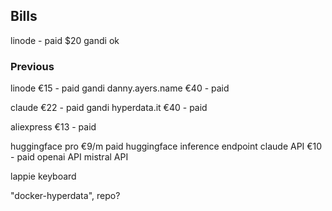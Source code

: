 
## Bills

linode - paid $20
gandi ok



### Previous

linode €15 - paid
gandi danny.ayers.name €40 - paid

claude €22 - paid
gandi hyperdata.it €40 - paid

aliexpress €13 - paid

huggingface pro €9/m paid
huggingface inference endpoint
claude API €10 - paid
openai API
mistral API


lappie keyboard

"docker-hyperdata", repo?
